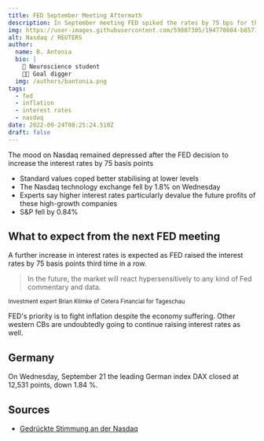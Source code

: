 ```yaml
---
title: FED September Meeting Aftermath
description: In September meeting FED spiked the rates by 75 bps for third consecutive time
img: https://user-images.githubusercontent.com/59807305/194770884-b8571680-e483-490d-8800-b672d26ededf.png
alt: Nasdaq / REUTERS
author:
  name: B. Antonia
  bio: |
    🧠 Neuroscience student
    🦸🏼 Goal digger
  img: /authors/bantonia.png
tags:
  - fed
  - inflation
  - interest rates
  - nasdaq
date: 2022-09-24T08:25:24.510Z
draft: false
---
```


The mood on Nasdaq remained depressed after the FED decision to increase the interest rates by 75 basis points 

- Standard values coped better stabilising at lower levels
- The Nasdaq technology exchange fell by 1.8% on Wednesday
- Experts say higher interest rates particularly devalue the future profits of these high-growth companies
- S&P fell by 0.84%


## What to expect from the next FED meeting

A further increase in interest rates is expected as FED raised the interest rates by 75 basis points third time in a row.

> In the future, the market will react hypersensitively to any kind of Fed commentary and data.

<sub>Investment expert Brian Klimke of Cetera Financial for Tageschau<sub>

FED's priority is to fight inflation despite the economy suffering. Other western CBs are undoubtedly going to continue raising interest rates as well.


## Germany

On Wednesday, September 21 the leading German index DAX closed at 12,531 points, down 1.84 %. 


## Sources
- [Gedrückte Stimmung an der Nasdaq](https://www.tagesschau.de/wirtschaft/finanzen/marktberichte/marktbericht-boerse-dax-dow-jones-107.html)

